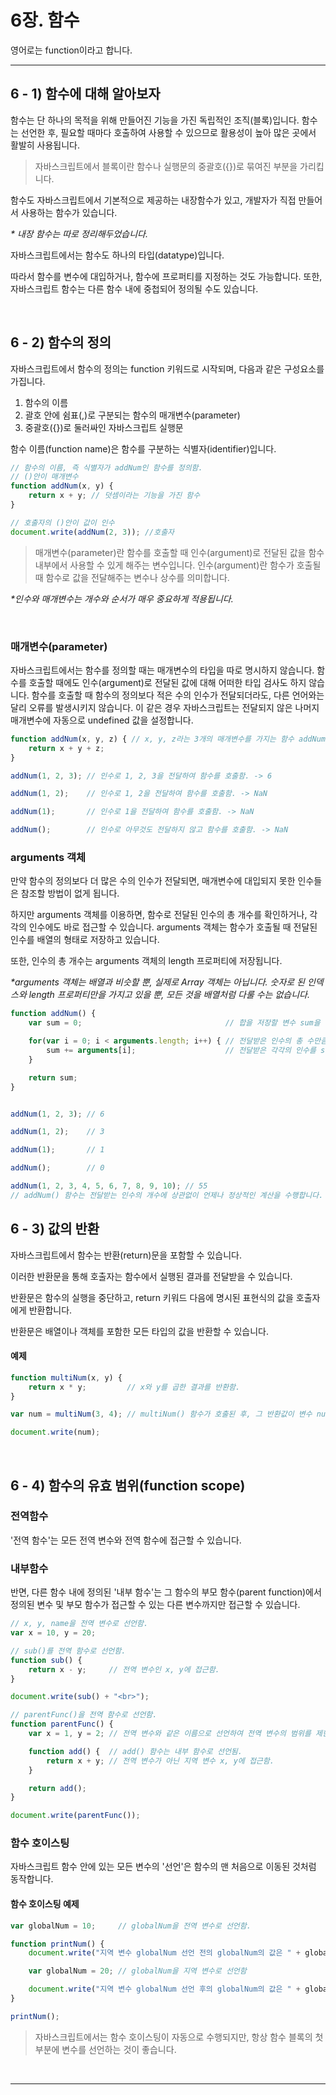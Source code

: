 # 6장. 함수

영어로는 function이라고 합니다.

***

## 6 - 1) 함수에 대해 알아보자

함수는 단 하나의 목적을 위해 만들어진 기능을 가진 독립적인 조직(블록)입니다. 
함수는 선언한 후, 필요할 때마다 호출하여 사용할 수 있으므로 활용성이 높아 많은 곳에서 활발히 사용됩니다.

>자바스크립트에서 블록이란 함수나 실행문의 중괄호({})로 묶여진 부분을 가리킵니다.

함수도 자바스크립트에서 기본적으로 제공하는 내장함수가 있고, 개발자가 직접 만들어서 사용하는 함수가 있습니다.

_* 내장 함수는 따로 정리해두었습니다._

자바스크립트에서는 함수도 하나의 타입(datatype)입니다.

따라서 함수를 변수에 대입하거나, 함수에 프로퍼티를 지정하는 것도 가능합니다.
또한, 자바스크립트 함수는 다른 함수 내에 중첩되어 정의될 수도 있습니다.

<br/>

## 6 - 2) 함수의 정의

자바스크립트에서 함수의 정의는 function 키워드로 시작되며, 다음과 같은 구성요소를 가집니다.

1. 함수의 이름
2. 괄호 안에 쉼표(,)로 구분되는 함수의 매개변수(parameter)
3. 중괄호({})로 둘러싸인 자바스크립트 실행문

함수 이름(function name)은 함수를 구분하는 식별자(identifier)입니다.

```javascript
// 함수의 이름, 즉 식별자가 addNum인 함수를 정의함.
// ()안이 매개변수
function addNum(x, y) {
    return x + y; // 덧셈이라는 기능을 가진 함수
}

// 호출자의 ()안이 값이 인수
document.write(addNum(2, 3)); //호출자
```

>매개변수(parameter)란 함수를 호출할 때 인수(argument)로 전달된 값을 함수 내부에서 사용할 수 있게 해주는 변수입니다.
인수(argument)란 함수가 호출될 때 함수로 값을 전달해주는 변수나 상수를 의미합니다.

_*인수와 매개변수는 개수와 순서가 매우 중요하게 적용됩니다._

<br/>

### 매개변수(parameter)

자바스크립트에서는 함수를 정의할 때는 매개변수의 타입을 따로 명시하지 않습니다.
함수를 호출할 때에도 인수(argument)로 전달된 값에 대해 어떠한 타입 검사도 하지 않습니다.
함수를 호출할 때 함수의 정의보다 적은 수의 인수가 전달되더라도, 다른 언어와는 달리 오류를 발생시키지 않습니다.
이 같은 경우 자바스크립트는 전달되지 않은 나머지 매개변수에 자동으로 undefined 값을 설정합니다.

```javascript
function addNum(x, y, z) { // x, y, z라는 3개의 매개변수를 가지는 함수 addNum()을 정의함.
    return x + y + z;
}

addNum(1, 2, 3); // 인수로 1, 2, 3을 전달하여 함수를 호출함. -> 6

addNum(1, 2);    // 인수로 1, 2을 전달하여 함수를 호출함. -> NaN

addNum(1);       // 인수로 1을 전달하여 함수를 호출함. -> NaN

addNum();        // 인수로 아무것도 전달하지 않고 함수를 호출함. -> NaN
```

### arguments 객체

만약 함수의 정의보다 더 많은 수의 인수가 전달되면, 매개변수에 대입되지 못한 인수들은 참조할 방법이 없게 됩니다.

하지만 arguments 객체를 이용하면, 함수로 전달된 인수의 총 개수를 확인하거나, 각각의 인수에도 바로 접근할 수 있습니다.
arguments 객체는 함수가 호출될 때 전달된 인수를 배열의 형태로 저장하고 있습니다.

또한, 인수의 총 개수는 arguments 객체의 length 프로퍼티에 저장됩니다.

_*arguments 객체는 배열과 비슷할 뿐, 실제로 Array 객체는 아닙니다. 
숫자로 된 인덱스와 length 프로퍼티만을 가지고 있을 뿐, 모든 것을 배열처럼 다룰 수는 없습니다._

```javascript
function addNum() {
    var sum = 0;                                // 합을 저장할 변수 sum을 선언함.

    for(var i = 0; i < arguments.length; i++) { // 전달받은 인수의 총 수만큼 반복함.
        sum += arguments[i];                    // 전달받은 각각의 인수를 sum에 더함.
    }

    return sum;
}


addNum(1, 2, 3); // 6

addNum(1, 2);    // 3

addNum(1);       // 1

addNum();        // 0

addNum(1, 2, 3, 4, 5, 6, 7, 8, 9, 10); // 55 
// addNum() 함수는 전달받는 인수의 개수에 상관없이 언제나 정상적인 계산을 수행합니다.
```


## 6 - 3) 값의 반환

자바스크립트에서 함수는 반환(return)문을 포함할 수 있습니다.

이러한 반환문을 통해 호출자는 함수에서 실행된 결과를 전달받을 수 있습니다.

반환문은 함수의 실행을 중단하고, return 키워드 다음에 명시된 표현식의 값을 호출자에게 반환합니다.

반환문은 배열이나 객체를 포함한 모든 타입의 값을 반환할 수 있습니다.

#### 예제 
```javascript
function multiNum(x, y) {
    return x * y;         // x와 y를 곱한 결과를 반환함.
}

var num = multiNum(3, 4); // multiNum() 함수가 호출된 후, 그 반환값이 변수 num에 저장됨.

document.write(num);
```

<br/>

## 6 - 4) 함수의 유효 범위(function scope)

### 전역함수

'전역 함수'는 모든 전역 변수와 전역 함수에 접근할 수 있습니다.

### 내부함수

반면, 다른 함수 내에 정의된 '내부 함수'는 그 함수의 부모 함수(parent function)에서 정의된 변수 및 부모 함수가 접근할 수 있는 다른 변수까지만 접근할 수 있습니다.

```javascript
// x, y, name을 전역 변수로 선언함.
var x = 10, y = 20;

// sub()를 전역 함수로 선언함.
function sub() {
    return x - y;     // 전역 변수인 x, y에 접근함.
}

document.write(sub() + "<br>");

// parentFunc()을 전역 함수로 선언함.
function parentFunc() {
    var x = 1, y = 2; // 전역 변수와 같은 이름으로 선언하여 전역 변수의 범위를 제한함.

    function add() {  // add() 함수는 내부 함수로 선언됨.
        return x + y; // 전역 변수가 아닌 지역 변수 x, y에 접근함.
    }

    return add();
}

document.write(parentFunc());
```

### 함수 호이스팅

자바스크립트 함수 안에 있는 모든 변수의 '선언'은 함수의 맨 처음으로 이동된 것처럼 동작합니다.

#### 함수 호이스팅 예제
```javascript
var globalNum = 10;     // globalNum을 전역 변수로 선언함.

function printNum() {
    document.write("지역 변수 globalNum 선언 전의 globalNum의 값은 " + globalNum + "입니다.<br>"); //둘의 값이 서로 다를까?

    var globalNum = 20; // globalNum을 지역 변수로 선언함

    document.write("지역 변수 globalNum 선언 후의 globalNum의 값은 " + globalNum + "입니다.<br>"); //둘의 값이 서로 같을까?
}

printNum();
```

>자바스크립트에서는 함수 호이스팅이 자동으로 수행되지만, 항상 함수 블록의 첫 부분에 변수를 선언하는 것이 좋습니다.

<br/>










***
